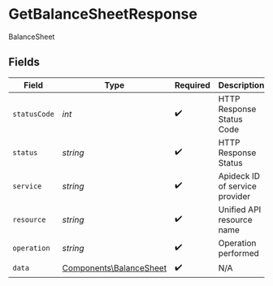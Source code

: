 # GetBalanceSheetResponse

BalanceSheet


## Fields

| Field                                                              | Type                                                               | Required                                                           | Description                                                        | Example                                                            |
| ------------------------------------------------------------------ | ------------------------------------------------------------------ | ------------------------------------------------------------------ | ------------------------------------------------------------------ | ------------------------------------------------------------------ |
| `statusCode`                                                       | *int*                                                              | :heavy_check_mark:                                                 | HTTP Response Status Code                                          | 200                                                                |
| `status`                                                           | *string*                                                           | :heavy_check_mark:                                                 | HTTP Response Status                                               | OK                                                                 |
| `service`                                                          | *string*                                                           | :heavy_check_mark:                                                 | Apideck ID of service provider                                     | quickbooks                                                         |
| `resource`                                                         | *string*                                                           | :heavy_check_mark:                                                 | Unified API resource name                                          | BalanceSheets                                                      |
| `operation`                                                        | *string*                                                           | :heavy_check_mark:                                                 | Operation performed                                                | one                                                                |
| `data`                                                             | [Components\BalanceSheet](../../Models/Components/BalanceSheet.md) | :heavy_check_mark:                                                 | N/A                                                                |                                                                    |